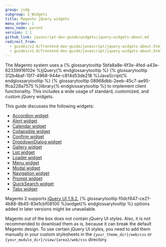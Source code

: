 ```yaml
---
group: jsdg
subgroup: 3_Widgets
title: Magento jQuery widgets
menu_order: 1
menu_node: parent
version: 2.1
github_link: javascript-dev-guide/widgets/jquery-widgets-about.md
redirect_from:
  - guides/v2.0/frontend-dev-guide/javascript/jquery-widgets-about.html
  - guides/v1.0/frontend-dev-guide/javascript/jquery-widgets-about.html
---
```


The Magento system uses a {% glossarytooltip 5bfa8a8e-6f3e-4fed-a43e-62339916f02e %}jQuery{% endglossarytooltip %} {% glossarytooltip 312b4baf-15f7-4968-944e-c814d53de218 %}JavaScript{% endglossarytooltip %} {% glossarytooltip 08968dbb-2eeb-45c7-ae95-ffca228a7575 %}library{% endglossarytooltip %} to implement client functionality. This includes a wide usage of standard, customized, and custom jQuery widgets.

This guide discusses the following widgets:
<ul>
<li><a href="{{page.baseurl}}/javascript-dev-guide/widgets/widget_accordion.html" target="_blank">Accordion widget</a> </li>
<li><a href="{{page.baseurl}}/javascript-dev-guide/widgets/widget_alert.html" target="_blank">Alert widget</a> </li>
<li><a href="{{page.baseurl}}/javascript-dev-guide/widgets/widget_calendar.html" target="_blank">Calendar widget</a></li>
<li><a href="{{page.baseurl}}/javascript-dev-guide/widgets/widget_collapsible.html" target="_blank">Collapsible widget</a></li>
<li><a href="{{page.baseurl}}/javascript-dev-guide/widgets/widget_confirm.html" target="_blank">Confirm widget</a></li>
<li><a href="{{page.baseurl}}/javascript-dev-guide/widgets/widget_dialog.html" target="_blank">DropdownDialog widget</a></li>
<li><a href="{{page.baseurl}}/javascript-dev-guide/widgets/widget_gallery.html" target="_blank">Gallery widget</a></li>
<li><a href="{{page.baseurl}}/javascript-dev-guide/widgets/widget_list.html" target="_blank">List widget</a></li>
<li><a href="{{page.baseurl}}/javascript-dev-guide/widgets/widget_loader.html" target="_blank">Loader widget</a></li>
<li><a href="{{page.baseurl}}/javascript-dev-guide/widgets/widget_menu.html" target="_blank">Menu widget</a></li>
<li><a href="{{page.baseurl}}/javascript-dev-guide/widgets/widget_modal.html" target="_blank">Modal widget</a></li>
<li><a href="{{page.baseurl}}/javascript-dev-guide/widgets/widget_navigation.html" target="_blank">Navigation widget</a></li>
<li><a href="{{page.baseurl}}/javascript-dev-guide/widgets/widget_prompt.html" target="_blank">Prompt widget</a></li>
<li><a href="{{page.baseurl}}/javascript-dev-guide/widgets/widget_quickSearch.html" target="_blank">QuickSearch widget</a></li>
<li><a href="{{page.baseurl}}/javascript-dev-guide/widgets/widget_tabs.html" target="_blank">Tabs widget</a></li>

</ul>


<div class="bs-callout bs-callout-info" id="info">
  <p>Magento 2 supports <a href="http://blog.jqueryui.com/2012/11/jquery-ui-1-9-2/" target="_blank">jQuery UI 1.9.2</a>, {% glossarytooltip f0dcf847-ce21-4b88-8b45-83e1cbf08100 %}widget{% endglossarytooltip %} options added in later versions might be unavailable.</p>
</div>

<div class="bs-callout bs-callout-info" id="info">
  <p>Magento out of the box does not contain jQuery UI styles. Also, it is not recommended to download them as is, because it can break the default Magento design. To use certain jQuery UI styles, you need to add them manually in your custom stylesheets in the <code>{your_theme_dir}/web/css</code> or <code>{your_module_dir}/view/{area}/web/css</code> directory.</p>
</div>
